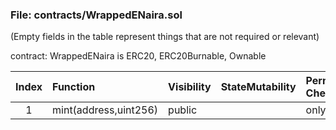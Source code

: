 
### File: contracts/WrappedENaira.sol


(Empty fields in the table represent things that are not required or relevant)

contract: WrappedENaira is ERC20, ERC20Burnable, Ownable

| Index | Function | Visibility | StateMutability | Permission Check | IsUserInterface | Unit Test | Notes |
| :--: | :---- | :---- | :------ | :------ | :------ | :------ | :-- |
|1|mint(address,uint256)|public||onlyOwner| | <font color=green> Passed</font> | |




